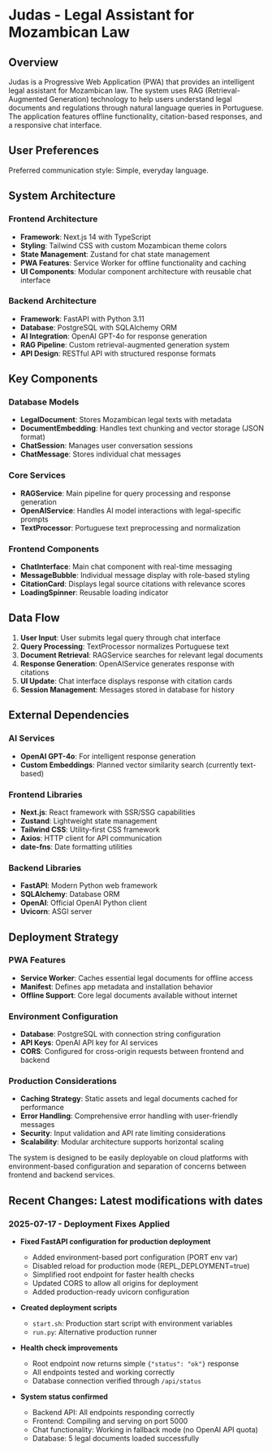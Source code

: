 # Judas - Legal Assistant for Mozambican Law

## Overview

Judas is a Progressive Web Application (PWA) that provides an intelligent legal assistant for Mozambican law. The system uses RAG (Retrieval-Augmented Generation) technology to help users understand legal documents and regulations through natural language queries in Portuguese. The application features offline functionality, citation-based responses, and a responsive chat interface.

## User Preferences

Preferred communication style: Simple, everyday language.

## System Architecture

### Frontend Architecture
- **Framework**: Next.js 14 with TypeScript
- **Styling**: Tailwind CSS with custom Mozambican theme colors
- **State Management**: Zustand for chat state management
- **PWA Features**: Service Worker for offline functionality and caching
- **UI Components**: Modular component architecture with reusable chat interface

### Backend Architecture
- **Framework**: FastAPI with Python 3.11
- **Database**: PostgreSQL with SQLAlchemy ORM
- **AI Integration**: OpenAI GPT-4o for response generation
- **RAG Pipeline**: Custom retrieval-augmented generation system
- **API Design**: RESTful API with structured response formats

## Key Components

### Database Models
- **LegalDocument**: Stores Mozambican legal texts with metadata
- **DocumentEmbedding**: Handles text chunking and vector storage (JSON format)
- **ChatSession**: Manages user conversation sessions
- **ChatMessage**: Stores individual chat messages

### Core Services
- **RAGService**: Main pipeline for query processing and response generation
- **OpenAIService**: Handles AI model interactions with legal-specific prompts
- **TextProcessor**: Portuguese text preprocessing and normalization

### Frontend Components
- **ChatInterface**: Main chat component with real-time messaging
- **MessageBubble**: Individual message display with role-based styling
- **CitationCard**: Displays legal source citations with relevance scores
- **LoadingSpinner**: Reusable loading indicator

## Data Flow

1. **User Input**: User submits legal query through chat interface
2. **Query Processing**: TextProcessor normalizes Portuguese text
3. **Document Retrieval**: RAGService searches for relevant legal documents
4. **Response Generation**: OpenAIService generates response with citations
5. **UI Update**: Chat interface displays response with citation cards
6. **Session Management**: Messages stored in database for history

## External Dependencies

### AI Services
- **OpenAI GPT-4o**: For intelligent response generation
- **Custom Embeddings**: Planned vector similarity search (currently text-based)

### Frontend Libraries
- **Next.js**: React framework with SSR/SSG capabilities
- **Zustand**: Lightweight state management
- **Tailwind CSS**: Utility-first CSS framework
- **Axios**: HTTP client for API communication
- **date-fns**: Date formatting utilities

### Backend Libraries
- **FastAPI**: Modern Python web framework
- **SQLAlchemy**: Database ORM
- **OpenAI**: Official OpenAI Python client
- **Uvicorn**: ASGI server

## Deployment Strategy

### PWA Features
- **Service Worker**: Caches essential legal documents for offline access
- **Manifest**: Defines app metadata and installation behavior
- **Offline Support**: Core legal documents available without internet

### Environment Configuration
- **Database**: PostgreSQL with connection string configuration
- **API Keys**: OpenAI API key for AI services
- **CORS**: Configured for cross-origin requests between frontend and backend

### Production Considerations
- **Caching Strategy**: Static assets and legal documents cached for performance
- **Error Handling**: Comprehensive error handling with user-friendly messages
- **Security**: Input validation and API rate limiting considerations
- **Scalability**: Modular architecture supports horizontal scaling

The system is designed to be easily deployable on cloud platforms with environment-based configuration and separation of concerns between frontend and backend services.

## Recent Changes: Latest modifications with dates

### 2025-07-17 - Deployment Fixes Applied
- **Fixed FastAPI configuration for production deployment**
  - Added environment-based port configuration (PORT env var)
  - Disabled reload for production mode (REPL_DEPLOYMENT=true)
  - Simplified root endpoint for faster health checks
  - Updated CORS to allow all origins for deployment
  - Added production-ready uvicorn configuration

- **Created deployment scripts**
  - `start.sh`: Production start script with environment variables
  - `run.py`: Alternative production runner

- **Health check improvements**
  - Root endpoint now returns simple `{"status": "ok"}` response
  - All endpoints tested and working correctly
  - Database connection verified through `/api/status`

- **System status confirmed**
  - Backend API: All endpoints responding correctly
  - Frontend: Compiling and serving on port 5000
  - Chat functionality: Working in fallback mode (no OpenAI API quota)
  - Database: 5 legal documents loaded successfully